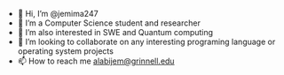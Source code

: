 - 👋 Hi, I’m @jemima247
- 👀 I’m a Computer Science student and researcher 
- 🌱 I’m also interested in SWE and Quantum computing
- 💞️ I’m looking to collaborate on any interesting programing language or operating system projects
- 📫 How to reach me alabijem@grinnell.edu

<!---
jemima247/jemima247 is a ✨ special ✨ repository because its `README.md` (this file) appears on your GitHub profile.
You can click the Preview link to take a look at your changes.
--->
